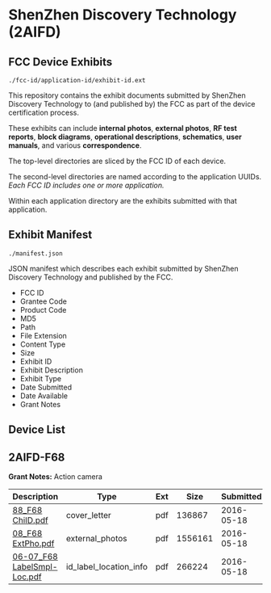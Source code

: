 # ShenZhen Discovery Technology (2AIFD)
## FCC Device Exhibits

```
./fcc-id/application-id/exhibit-id.ext
```

This repository contains the exhibit documents submitted by ShenZhen Discovery Technology to (and published by) the FCC as part of the device certification process.

These exhibits can include **internal photos**, **external photos**, **RF test reports**, **block diagrams**, **operational descriptions**, **schematics**, **user manuals**, and various **correspondence**.

The top-level directories are sliced by the FCC ID of each device.

The second-level directories are named according to the application UUIDs. *Each FCC ID includes one or more application.*

Within each application directory are the exhibits submitted with that application. 

## Exhibit Manifest

```
./manifest.json
```

JSON manifest which describes each exhibit submitted by ShenZhen Discovery Technology and published by the FCC.

- FCC ID
- Grantee Code
- Product Code
- MD5
- Path
- File Extension
- Content Type
- Size
- Exhibit ID
- Exhibit Description
- Exhibit Type
- Date Submitted
- Date Available
- Grant Notes

## Device List
## 2AIFD-F68
**Grant Notes:** Action camera

| Description | Type | Ext | Size | Submitted | Available |
| ----------- | ---- | --- | ---- | --------- | --------- |
| [88_F68 ChiID.pdf](2AIFD-F68/855f07389a14f9190d660150697fd3a9/2994783.pdf) | cover_letter | pdf | 136867 | 2016-05-18 | 2016-05-18 |
| [08_F68 ExtPho.pdf](2AIFD-F68/855f07389a14f9190d660150697fd3a9/2994782.pdf) | external_photos | pdf | 1556161 | 2016-05-18 | 2016-05-18 |
| [06-07_F68 LabelSmpl-Loc.pdf](2AIFD-F68/855f07389a14f9190d660150697fd3a9/2994781.pdf) | id_label_location_info | pdf | 266224 | 2016-05-18 | 2016-05-18 |
